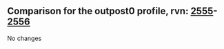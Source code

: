 ## Comparison for the outpost0 profile, rvn: [2555](https://github.com/PRO100KatYT/FortniteProfileRevisions/tree/main/profiles/outpost0/2555%20outpost0.json)-[2556](https://github.com/PRO100KatYT/FortniteProfileRevisions/tree/main/profiles/outpost0/2556%20outpost0.json)

No changes
